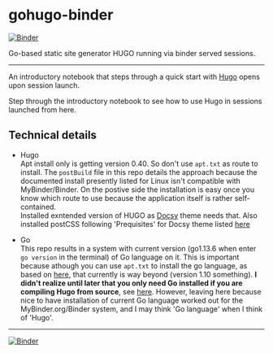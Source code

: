 # gohugo-binder

[![Binder](https://mybinder.org/badge_logo.svg)](https://mybinder.org/v2/gh/fomightez/gohugo-binder/master?filepath=index.ipynb)

Go-based static site generator HUGO running via binder served sessions.

------


An introductory notebook that steps through a quick start with [Hugo](https://gohugo.io/) opens upon session launch.

Step through the introductory notebook to see how to use Hugo in sessions launched from here.

Technical details
-----------------

- Hugo  
	Apt install only is getting version 0.40. So don't use `apt.txt` as route to install. The `postBuild` file in this repo details the approach because the documented install presently listed for Linux isn't compatible with MyBinder/Binder. On the postive side the installation is easy once you know which route to use because the application itself is rather self-contained.   
	Installed exntended version of HUGO as [Docsy](https://themes.gohugo.io/docsy/) theme needs that. Also installed postCSS following 'Prequisites' for Docsy theme listed [here]( https://themes.gohugo.io/docsy/)


- Go  
	This repo results in a system with current version (go1.13.6 when enter `go version` in the terminal) of Go language on it. This is important because athough you can use `apt.txt` to install the go language, as based on [here](https://github.com/aborruso/bashnotebook/blob/master/binder/apt.txt), that currently is way beyond (version 1.10 something). **I didn't realize until later that you only need Go installed if you are compiling Hugo from source**, see [here](https://discourse.gohugo.io/t/quick-start-doesnt-work-on-ubuntu/14686/2). However, leaving here because nice to have installation of current Go language worked out for the MyBinder.org/Binder system, and I may think 'Go language' when I think of 'Hugo'.


----

[![Binder](https://mybinder.org/badge_logo.svg)](https://mybinder.org/v2/gh/fomightez/gohugo-binder/master?filepath=index.ipynb)
